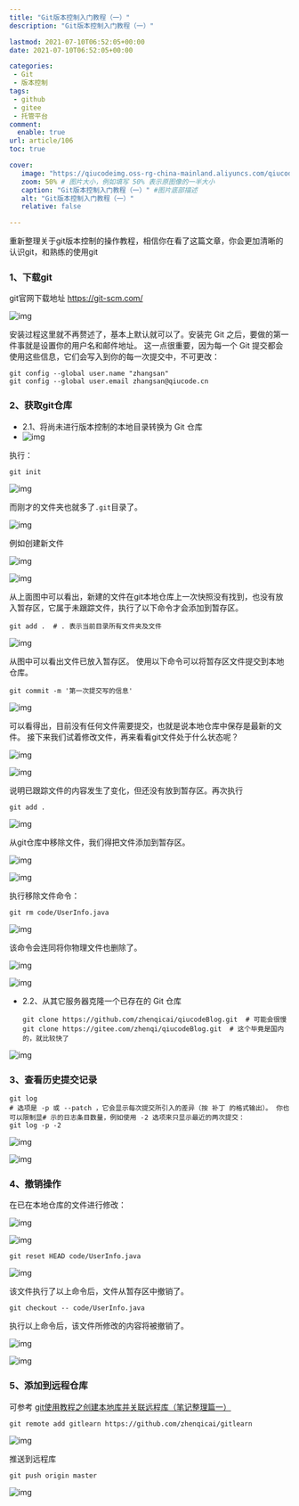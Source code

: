 ```yaml
---
title: "Git版本控制入门教程（一）"
description: "Git版本控制入门教程（一）"

lastmod: 2021-07-10T06:52:05+00:00
date: 2021-07-10T06:52:05+00:00

categories:
 - Git
 - 版本控制
tags:
 - github
 - gitee
 - 托管平台
comment:
  enable: true
url: article/106
toc: true

cover:
   image: "https://qiucodeimg.oss-rg-china-mainland.aliyuncs.com/qiucode2020/1625897814695.png" #图片路径例如：posts/tech/123/123.png
   zoom: 50% # 图片大小，例如填写 50% 表示原图像的一半大小
   caption: "Git版本控制入门教程（一）" #图片底部描述
   alt: "Git版本控制入门教程（一）"
   relative: false

---
```


重新整理关于git版本控制的操作教程，相信你在看了这篇文章，你会更加清晰的认识git，和熟练的使用git

<!--more-->

### 1、下载git

git官网下载地址 https://git-scm.com/

![img](https://qiucodeimg.oss-rg-china-mainland.aliyuncs.com/qiucode2020/1625897814695.png)

安装过程这里就不再赘述了，基本上默认就可以了。安装完 Git 之后，要做的第一件事就是设置你的用户名和邮件地址。 这一点很重要，因为每一个 Git 提交都会使用这些信息，它们会写入到你的每一次提交中，不可更改：

```shell
git config --global user.name "zhangsan"
git config --global user.email zhangsan@qiucode.cn
```



### 2、获取git仓库

- 2.1、将尚未进行版本控制的本地目录转换为 Git 仓库
- ![img](https://qiucodeimg.oss-rg-china-mainland.aliyuncs.com/qiucode2020/1625897971752.png)

执行：

```shell
git init
```



![img](https://qiucodeimg.oss-rg-china-mainland.aliyuncs.com/qiucode2020/1625898059012.png)

而刚才的文件夹也就多了`.git`目录了。

![img](https://qiucodeimg.oss-rg-china-mainland.aliyuncs.com/qiucode2020/1625898128855.png)

例如创建新文件

![img](https://qiucodeimg.oss-rg-china-mainland.aliyuncs.com/qiucode2020/1625898193121.png)

![img](https://qiucodeimg.oss-rg-china-mainland.aliyuncs.com/qiucode2020/1625898240709.png)

从上面图中可以看出，新建的文件在git本地仓库上一次快照没有找到，也没有放入暂存区，它属于未跟踪文件，执行了以下命令才会添加到暂存区。

```shell
git add .  # . 表示当前目录所有文件夹及文件
```



![img](https://qiucodeimg.oss-rg-china-mainland.aliyuncs.com/qiucode2020/1625898388100.png)

从图中可以看出文件已放入暂存区。
使用以下命令可以将暂存区文件提交到本地仓库。

```shell
git commit -m '第一次提交写的信息'
```



![img](https://qiucodeimg.oss-rg-china-mainland.aliyuncs.com/qiucode2020/1625898457656.png)

可以看得出，目前没有任何文件需要提交，也就是说本地仓库中保存是最新的文件。
接下来我们试着修改文件，再来看看git文件处于什么状态呢？

![img](https://qiucodeimg.oss-rg-china-mainland.aliyuncs.com/qiucode2020/1625898527491.png)

![img](https://qiucodeimg.oss-rg-china-mainland.aliyuncs.com/qiucode2020/1625898563968.png)

说明已跟踪文件的内容发生了变化，但还没有放到暂存区。再次执行

```shell
git add .
```



![img](https://qiucodeimg.oss-rg-china-mainland.aliyuncs.com/qiucode2020/1625898642098.png)

从git仓库中移除文件，我们得把文件添加到暂存区。

![img](https://qiucodeimg.oss-rg-china-mainland.aliyuncs.com/qiucode2020/1625898688083.png)

![img](https://qiucodeimg.oss-rg-china-mainland.aliyuncs.com/qiucode2020/1625898743647.png)

执行移除文件命令：

```shell
git rm code/UserInfo.java
```



![img](https://qiucodeimg.oss-rg-china-mainland.aliyuncs.com/qiucode2020/1625898825852.png)

该命令会连同将你物理文件也删除了。

![img](https://qiucodeimg.oss-rg-china-mainland.aliyuncs.com/qiucode2020/1625898874886.png)

![img](https://qiucodeimg.oss-rg-china-mainland.aliyuncs.com/qiucode2020/1625898919572.png)

- 2.2、从其它服务器克隆一个已存在的 Git 仓库

  ```shell
  git clone https://github.com/zhenqicai/qiucodeBlog.git  # 可能会很慢
  git clone https://gitee.com/zhenqi/qiucodeBlog.git  # 这个毕竟是国内的，就比较快了
  ```

  

  

![img](https://qiucodeimg.oss-rg-china-mainland.aliyuncs.com/qiucode2020/1625899059080.png)

### 3、查看历史提交记录

```shell
git log
# 选项是 -p 或 --patch ，它会显示每次提交所引入的差异（按 补丁 的格式输出）。 你也可以限制显# 示的日志条目数量，例如使用 -2 选项来只显示最近的两次提交：
git log -p -2
```



![img](https://qiucodeimg.oss-rg-china-mainland.aliyuncs.com/qiucode2020/1625899150196.png)

![img](https://qiucodeimg.oss-rg-china-mainland.aliyuncs.com/qiucode2020/1625899191960.png)

### 4、撤销操作

在已在本地仓库的文件进行修改：

![img](https://qiucodeimg.oss-rg-china-mainland.aliyuncs.com/qiucode2020/1625899266895.png)

![img](https://qiucodeimg.oss-rg-china-mainland.aliyuncs.com/qiucode2020/1625899307311.png)

```shell
git reset HEAD code/UserInfo.java
```



![img](https://qiucodeimg.oss-rg-china-mainland.aliyuncs.com/qiucode2020/1625899366491.png)

该文件执行了以上命令后，文件从暂存区中撤销了。

```shell
git checkout -- code/UserInfo.java
```



执行以上命令后，该文件所修改的内容将被撤销了。

![img](https://qiucodeimg.oss-rg-china-mainland.aliyuncs.com/qiucode2020/1625899462089.png)

![img](https://qiucodeimg.oss-rg-china-mainland.aliyuncs.com/qiucode2020/1625899493902.png)

### 5、添加到远程仓库

可参考 [git使用教程之创建本地库并关联远程库（笔记整理篇一）](https://qiucode.cn/article/85)

```shell
git remote add gitlearn https://github.com/zhenqicai/gitlearn
```



![img](https://qiucodeimg.oss-rg-china-mainland.aliyuncs.com/qiucode2020/1625899601753.png)

推送到远程库

```shell
git push origin master
```



![img](https://qiucodeimg.oss-rg-china-mainland.aliyuncs.com/qiucode2020/1625899707845.png)